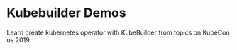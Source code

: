 # Kubebuilder Demos

Learn create kubernetes operator with KubeBuilder from topics on KubeCon us 2019.